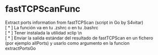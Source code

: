 # fastTCPScanFunc
Extract ports information from fastTCPScan (script in Go by S4vitar) <br/>
[ * ] La función va en tu .zshrc o en tu .bashrc <br/>
[ * ] Tener instalada la utilidad xclip \n <br/>
[ * ] Enviar la salida estándar del resultado de fastTCPScan en un fichero (por ejemplo allPorts) y usarlo como argumento en la funcion extractPortsGo 
